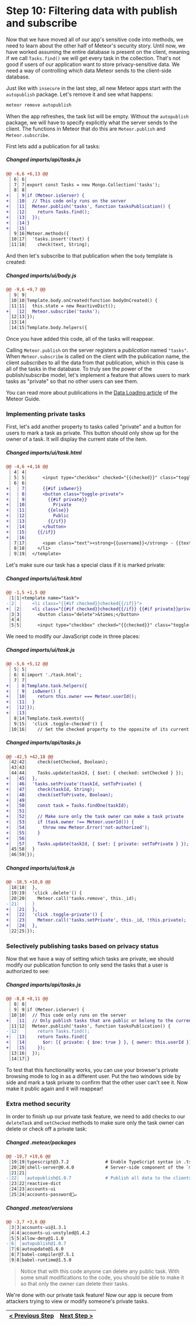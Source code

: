# Step 10: Filtering data with publish and subscribe

[//]: # (head-end)


Now that we have moved all of our app's sensitive code into methods, we need to learn about the other half of Meteor's security story. Until now, we have worked assuming the entire database is present on the client, meaning if we call `Tasks.find()` we will get every task in the collection. That's not good if users of our application want to store privacy-sensitive data. We need a way of controlling which data Meteor sends to the client-side database.

Just like with `insecure` in the last step, all new Meteor apps start with the `autopublish` package. Let's remove it and see what happens:

```bash
meteor remove autopublish
```

When the app refreshes, the task list will be empty. Without the `autopublish` package, we will have to specify explicitly what the server sends to the client. The functions in Meteor that do this are `Meteor.publish` and `Meteor.subscribe`.

First lets add a publication for all tasks:

[{]: <helper> (diffStep 10.2 noTitle=true)

##### Changed imports&#x2F;api&#x2F;tasks.js
```diff
@@ -6,6 +6,13 @@
 ┊ 6┊ 6┊
 ┊ 7┊ 7┊export const Tasks = new Mongo.Collection('tasks');
 ┊ 8┊ 8┊
+┊  ┊ 9┊if (Meteor.isServer) {
+┊  ┊10┊  // This code only runs on the server
+┊  ┊11┊  Meteor.publish('tasks', function tasksPublication() {
+┊  ┊12┊    return Tasks.find();
+┊  ┊13┊  });
+┊  ┊14┊}
+┊  ┊15┊
 ┊ 9┊16┊Meteor.methods({
 ┊10┊17┊  'tasks.insert'(text) {
 ┊11┊18┊    check(text, String);
```

[}]: #

And then let's subscribe to that publication when the `body` template is created:

[{]: <helper> (diffStep 10.3 noTitle=true)

##### Changed imports&#x2F;ui&#x2F;body.js
```diff
@@ -9,6 +9,7 @@
 ┊ 9┊ 9┊
 ┊10┊10┊Template.body.onCreated(function bodyOnCreated() {
 ┊11┊11┊  this.state = new ReactiveDict();
+┊  ┊12┊  Meteor.subscribe('tasks');
 ┊12┊13┊});
 ┊13┊14┊
 ┊14┊15┊Template.body.helpers({
```

[}]: #

Once you have added this code, all of the tasks will reappear.

Calling `Meteor.publish` on the server registers a _publication_ named `"tasks"`. When `Meteor.subscribe` is called on the client with the publication name, the client _subscribes_ to all the data from that publication, which in this case is all of the tasks in the database. To truly see the power of the publish/subscribe model, let's implement a feature that allows users to mark tasks as "private" so that no other users can see them.

You can read more about publications in the [Data Loading article](http://guide.meteor.com/data-loading.html) of the Meteor Guide.

### Implementing private tasks

First, let's add another property to tasks called "private" and a button for users to mark a task as private. This button should only show up for the owner of a task. It will display the current state of the item.

[{]: <helper> (diffStep 10.4 noTitle=true)

##### Changed imports&#x2F;ui&#x2F;task.html
```diff
@@ -4,6 +4,16 @@
 ┊ 4┊ 4┊
 ┊ 5┊ 5┊      <input type="checkbox" checked="{{checked}}" class="toggle-checked" />
 ┊ 6┊ 6┊
+┊  ┊ 7┊      {{#if isOwner}}
+┊  ┊ 8┊      <button class="toggle-private">
+┊  ┊ 9┊        {{#if private}}
+┊  ┊10┊          Private
+┊  ┊11┊        {{else}}
+┊  ┊12┊          Public
+┊  ┊13┊        {{/if}}
+┊  ┊14┊      </button>
+┊  ┊15┊    {{/if}}
+┊  ┊16┊
 ┊ 7┊17┊      <span class="text"><strong>{{username}}</strong> - {{text}}</span>
 ┊ 8┊18┊    </li>
 ┊ 9┊19┊  </template>
```

[}]: #

Let's make sure our task has a special class if it is marked private:

[{]: <helper> (diffStep 10.5 noTitle=true)

##### Changed imports&#x2F;ui&#x2F;task.html
```diff
@@ -1,5 +1,5 @@
 ┊1┊1┊<template name="task">
-┊2┊ ┊    <li class="{{#if checked}}checked{{/if}}">
+┊ ┊2┊    <li class="{{#if checked}}checked{{/if}} {{#if private}}private{{/if}}">
 ┊3┊3┊      <button class="delete">&times;</button>
 ┊4┊4┊
 ┊5┊5┊      <input type="checkbox" checked="{{checked}}" class="toggle-checked" />
```

[}]: #

We need to modify our JavaScript code in three places:

[{]: <helper> (diffStep 10.6 noTitle=true)

##### Changed imports&#x2F;ui&#x2F;task.js
```diff
@@ -5,6 +5,12 @@
 ┊ 5┊ 5┊
 ┊ 6┊ 6┊import './task.html';
 ┊ 7┊ 7┊
+┊  ┊ 8┊Template.task.helpers({
+┊  ┊ 9┊  isOwner() {
+┊  ┊10┊    return this.owner === Meteor.userId();
+┊  ┊11┊  }
+┊  ┊12┊});
+┊  ┊13┊
 ┊ 8┊14┊Template.task.events({
 ┊ 9┊15┊  'click .toggle-checked'() {
 ┊10┊16┊    // Set the checked property to the opposite of its current value
```

[}]: #

[{]: <helper> (diffStep 10.7 noTitle=true)

##### Changed imports&#x2F;api&#x2F;tasks.js
```diff
@@ -42,5 +42,18 @@
 ┊42┊42┊    check(setChecked, Boolean);
 ┊43┊43┊
 ┊44┊44┊    Tasks.update(taskId, { $set: { checked: setChecked } });
+┊  ┊45┊  },
+┊  ┊46┊  'tasks.setPrivate'(taskId, setToPrivate) {
+┊  ┊47┊    check(taskId, String);
+┊  ┊48┊    check(setToPrivate, Boolean);
+┊  ┊49┊
+┊  ┊50┊    const task = Tasks.findOne(taskId);
+┊  ┊51┊
+┊  ┊52┊    // Make sure only the task owner can make a task private
+┊  ┊53┊    if (task.owner !== Meteor.userId()) {
+┊  ┊54┊      throw new Meteor.Error('not-authorized');
+┊  ┊55┊    }
+┊  ┊56┊
+┊  ┊57┊    Tasks.update(taskId, { $set: { private: setToPrivate } });
 ┊45┊58┊  }
 ┊46┊59┊});
```

[}]: #

[{]: <helper> (diffStep 10.8 noTitle=true)

##### Changed imports&#x2F;ui&#x2F;task.js
```diff
@@ -18,5 +18,8 @@
 ┊18┊18┊  },
 ┊19┊19┊  'click .delete'() {
 ┊20┊20┊    Meteor.call('tasks.remove', this._id);
-┊21┊  ┊  }
+┊  ┊21┊  },
+┊  ┊22┊  'click .toggle-private'() {
+┊  ┊23┊    Meteor.call('tasks.setPrivate', this._id, !this.private);
+┊  ┊24┊  },
 ┊22┊25┊});
```

[}]: #

### Selectively publishing tasks based on privacy status

Now that we have a way of setting which tasks are private, we should modify our
publication function to only send the tasks that a user is authorized to see:

[{]: <helper> (diffStep 10.9 noTitle=true)

##### Changed imports&#x2F;api&#x2F;tasks.js
```diff
@@ -8,8 +8,11 @@
 ┊ 8┊ 8┊
 ┊ 9┊ 9┊if (Meteor.isServer) {
 ┊10┊10┊  // This code only runs on the server
+┊  ┊11┊  // Only publish tasks that are public or belong to the current user
 ┊11┊12┊  Meteor.publish('tasks', function tasksPublication() {
-┊12┊  ┊    return Tasks.find();
+┊  ┊13┊    return Tasks.find({
+┊  ┊14┊      $or: [{ private: { $ne: true } }, { owner: this.userId }]
+┊  ┊15┊    });
 ┊13┊16┊  });
 ┊14┊17┊}
```

[}]: #

To test that this functionality works, you can use your browser's private browsing mode to log in as a different user. Put the two windows side by side and mark a task private to confirm that the other user can't see it. Now make it public again and it will reappear!

### Extra method security

In order to finish up our private task feature, we need to add checks to our `deleteTask` and `setChecked` methods to make sure only the task owner can delete or check off a private task:

[{]: <helper> (diffStep 10.1 noTitle=true)

##### Changed .meteor&#x2F;packages
```diff
@@ -19,7 +19,6 @@
 ┊19┊19┊typescript@3.7.2              # Enable TypeScript syntax in .ts and .tsx modules
 ┊20┊20┊shell-server@0.4.0            # Server-side component of the `meteor shell` command
 ┊21┊21┊
-┊22┊  ┊autopublish@1.0.7             # Publish all data to the clients (for prototyping)
 ┊23┊22┊reactive-dict
 ┊24┊23┊accounts-ui
 ┊25┊24┊accounts-password🚫↵
```

##### Changed .meteor&#x2F;versions
```diff
@@ -3,7 +3,6 @@
 ┊3┊3┊accounts-ui@1.3.1
 ┊4┊4┊accounts-ui-unstyled@1.4.2
 ┊5┊5┊allow-deny@1.1.0
-┊6┊ ┊autopublish@1.0.7
 ┊7┊6┊autoupdate@1.6.0
 ┊8┊7┊babel-compiler@7.5.1
 ┊9┊8┊babel-runtime@1.5.0
```

[}]: #

> Notice that with this code anyone can delete any public task. With some small modifications to the code, you should be able to make it so that only the owner can delete their tasks.

We're done with our private task feature! Now our app is secure from attackers trying to view or modify someone's private tasks.


[//]: # (foot-start)

[{]: <helper> (navStep)

| [< Previous Step](step9.md) | [Next Step >](step11.md) |
|:--------------------------------|--------------------------------:|

[}]: #
